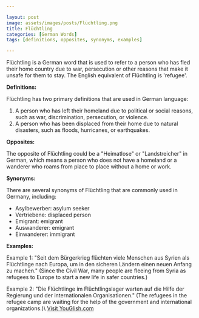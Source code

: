 ```yaml
---

layout: post
image: assets/images/posts/Flüchtling.png
title: Flüchtling
categories: [German Words]
tags: [definitions, opposites, synonyms, examples]

---
```


Flüchtling is a German word that is used to refer to a person who has fled their home country due to war, persecution or other reasons that make it unsafe for them to stay. The English equivalent of Flüchtling is 'refugee'.

**Definitions:**

Flüchtling has two primary definitions that are used in German language:

1. A person who has left their homeland due to political or social reasons, such as war, discrimination, persecution, or violence.
2. A person who has been displaced from their home due to natural disasters, such as floods, hurricanes, or earthquakes.

**Opposites:**

The opposite of Flüchtling could be a "Heimatlose" or "Landstreicher" in German, which means a person who does not have a homeland or a wanderer who roams from place to place without a home or work.

**Synonyms:**

There are several synonyms of Flüchtling that are commonly used in Germany, including:

- Asylbewerber: asylum seeker
- Vertriebene: displaced person
- Emigrant: emigrant
- Auswanderer: emigrant
- Einwanderer: immigrant

**Examples:**

Example 1: "Seit dem Bürgerkrieg flüchten viele Menschen aus Syrien als Flüchtlinge nach Europa, um in den sicheren Ländern einen neuen Anfang zu machen." (Since the Civil War, many people are fleeing from Syria as refugees to Europe to start a new life in safer countries.)

Example 2: "Die Flüchtlinge im Flüchtlingslager warten auf die Hilfe der Regierung und der internationalen Organisationen." (The refugees in the refugee camp are waiting for the help of the government and international organizations.)\ <a id="yg-widget-0" class="youglish-widget" data-query="Flüchtling" data-lang="german" data-components="8412" data-auto-start="0" data-bkg-color="theme_light" data-title="How%20to%20pronounce%20Flüchtling%20in%20German"  rel="nofollow" href="https://youglish.com">Visit YouGlish.com</a><script async src="https://youglish.com/public/emb/widget.js" charset="utf-8"></script>